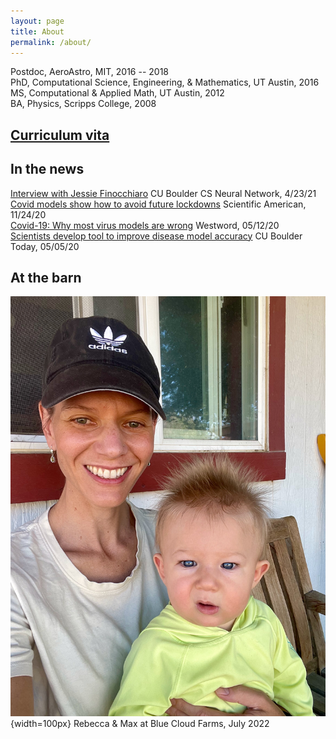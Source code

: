 ```yaml
---
layout: page
title: About
permalink: /about/
---
```


Postdoc, AeroAstro, MIT, 2016 -- 2018  
PhD, Computational Science, Engineering, & Mathematics, UT Austin, 2016  
MS, Computational & Applied Math, UT Austin, 2012  
BA, Physics, Scripps College, 2008  

## [Curriculum vita](vita.pdf) 

## In the news
[Interview with Jessie Finocchiaro](http://bouldercsgrads.org/neural-network/rebecca_morrison_nn.pdf) CU Boulder CS Neural Network, 4/23/21  
[Covid models show how to avoid future lockdowns](https://www.scientificamerican.com/article/covid-models-show-how-to-avoid-future-lockdowns/) Scientific American, 11/24/20  
[Covid-19: Why most virus models are wrong](https://www.westword.com/news/covid-19-most-virus-models-are-wrong-colorado-expert-says-11709422) Westword, 05/12/20  
[Scientists develop tool to improve disease model accuracy](https://www.colorado.edu/today/2020/05/05/scientists-develop-tool-improve-disease-model-accuracy) CU Boulder Today, 05/05/20  

## At the barn
![Rebecca & Max at Blue Cloud Farms, July 2022](R-and-M-barn.jpeg){width=100px}
Rebecca & Max at Blue Cloud Farms, July 2022
